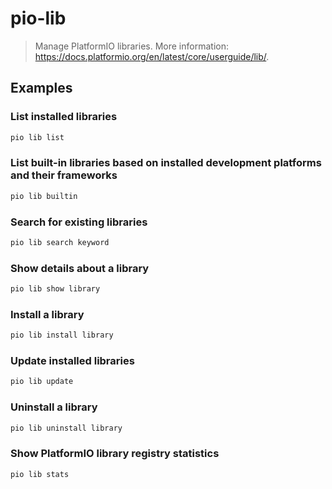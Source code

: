 # pio-lib

> Manage PlatformIO libraries. More information: <https://docs.platformio.org/en/latest/core/userguide/lib/>.

## Examples

### List installed libraries

```bash
pio lib list
```

### List built-in libraries based on installed development platforms and their frameworks

```bash
pio lib builtin
```

### Search for existing libraries

```bash
pio lib search keyword
```

### Show details about a library

```bash
pio lib show library
```

### Install a library

```bash
pio lib install library
```

### Update installed libraries

```bash
pio lib update
```

### Uninstall a library

```bash
pio lib uninstall library
```

### Show PlatformIO library registry statistics

```bash
pio lib stats
```
